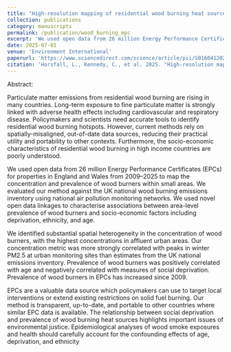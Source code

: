 ```yaml
---
title: "High-resolution mapping of residential wood burning heat sources using Energy Performance Certificates: A case study of England and Wales"
collection: publications
category: manuscripts
permalink: /publication/wood_burning_epc
excerpt: 'We used open data from 26 million Energy Performance Certificates to map the geographic distribution of residential wood burning heat sources at fine scale in England and Wales'
date: 2025-07-01
venue: 'Environment International'
paperurl: 'https://www.sciencedirect.com/science/article/pii/S0160412025002880'
citation: 'Horsfall, L., Kennedy, C., et al. 2025. "High-resolution mapping of residential wood burning heat sources using Energy Performance Certificates: A case study of England and Wales". *Environment International*. doi: 10.1016/j.envint.2025.109537.'
---
```


Abstract:

Particulate matter emissions from residential wood burning are rising in many countries. Long-term exposure to fine particulate matter is strongly linked with adverse health effects including cardiovascular
and respiratory disease. Policymakers and scientists need accurate tools to identify residential wood burning
hotspots. However, current methods rely on spatially-misaligned, out-of-date data sources, reducing their
practical utility and portability to other contexts. Furthermore, the socio-economic characteristics of residential
wood burning in high income countries are poorly understood.

We used open data from 26 million Energy Performance Certificates (EPCs) for properties in
England and Wales from 2009–2025 to map the concentration and prevalence of wood burners within small
areas. We evaluated our method against the UK national wood burning emissions inventory using national
air pollution monitoring networks. We used novel open data linkages to characterise associations between
area-level prevalence of wood burners and socio-economic factors including deprivation, ethnicity, and age.

We identified substantial spatial heterogeneity in the concentration of wood burners, with the
highest concentrations in affluent urban areas. Our concentration metric was more strongly correlated with
peaks in winter PM2.5 at urban monitoring sites than estimates from the UK national emissions inventory.
Prevalence of wood burners was positively correlated with age and negatively correlated with measures of
social deprivation. Prevalence of wood burners in EPCs has increased since 2009.

EPCs are a valuable data source which policymakers can use to target local interventions or
extend existing restrictions on solid fuel burning. Our method is transparent, up-to-date, and portable to other
countries where similar EPC data is available. The relationship between social deprivation and prevalence of
wood burning heat sources highlights important issues of environmental justice. Epidemiological analyses of
wood smoke exposures and health should carefully account for the confounding effects of age, deprivation,
and ethnicity
